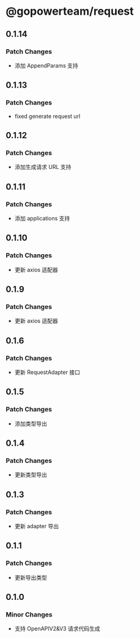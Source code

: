 # @gopowerteam/request

## 0.1.14

### Patch Changes

- 添加 AppendParams 支持

## 0.1.13

### Patch Changes

- fixed generate request url

## 0.1.12

### Patch Changes

- 添加生成请求 URL 支持

## 0.1.11

### Patch Changes

- 添加 applications 支持

## 0.1.10

### Patch Changes

- 更新 axios 适配器

## 0.1.9

### Patch Changes

- 更新 axios 适配器

## 0.1.6

### Patch Changes

- 更新 RequestAdapter 接口

## 0.1.5

### Patch Changes

- 添加类型导出

## 0.1.4

### Patch Changes

- 更新类型导出

## 0.1.3

### Patch Changes

- 更新 adapter 导出

## 0.1.1

### Patch Changes

- 更新导出类型

## 0.1.0

### Minor Changes

- 支持 OpenAPIV2&V3 请求代码生成
